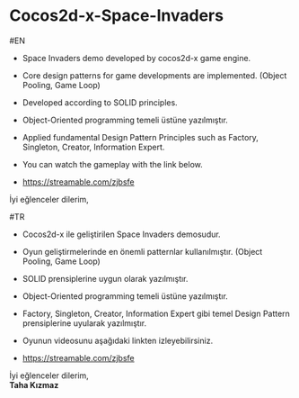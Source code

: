# Cocos2d-x-Space-Invaders

#EN

* Space Invaders demo developed by cocos2d-x game engine.
* Core design patterns for game developments are implemented. (Object Pooling, Game Loop)
* Developed according to SOLID principles.
* Object-Oriented programming temeli üstüne yazılmıştır.
* Applied fundamental Design Pattern Principles such as Factory, Singleton, Creator, Information Expert.

* You can watch the gameplay with the link below.
* https://streamable.com/zjbsfe

İyi eğlenceler dilerim,  

#TR

* Cocos2d-x ile geliştirilen Space Invaders demosudur.
* Oyun geliştirmelerinde en önemli patternlar kullanılmıştır. (Object Pooling, Game Loop)
* SOLID prensiplerine uygun olarak yazılmıştır.
* Object-Oriented programming temeli üstüne yazılmıştır.
* Factory, Singleton, Creator, Information Expert gibi temel Design Pattern prensiplerine uyularak yazılmıştır.

* Oyunun videosunu aşağıdaki linkten izleyebilirsiniz.
* https://streamable.com/zjbsfe

İyi eğlenceler dilerim,  
**Taha Kızmaz**
